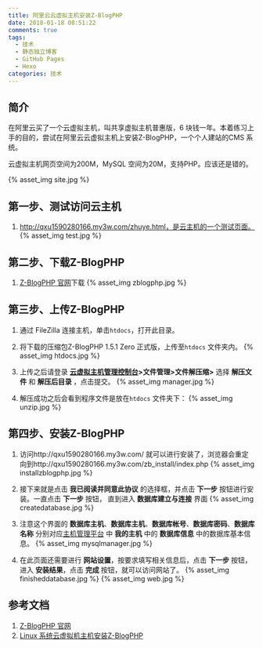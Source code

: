 ```yaml
---
title: 阿里云云虚拟主机安装Z-BlogPHP
date: 2018-01-18 08:51:22
comments: true
tags:
  - 技术
  - 静态独立博客
  - GitHub Pages
  - Hexo
categories: 技术
---
```


## 简介

在阿里云买了一个云虚拟主机，叫共享虚拟主机普惠版，6 块钱一年。本着练习上手的目的，尝试在阿里云云虚拟主机上安装Z-BlogPHP，一个个人建站的CMS 系统。

云虚拟主机网页空间为200M，MySQL 空间为20M，支持PHP。应该还是错的。

{% asset_img site.jpg %}

<!--more-->

## 第一步、测试访问云主机

1. http://qxu1590280166.my3w.com/zhuye.html，是云主机的一个测试页面。
{% asset_img test.jpg %}

## 第二步、下载Z-BlogPHP

1. [Z-BlogPHP 官网](https://www.zblogcn.com/zblogphp/)下载
{% asset_img zblogphp.jpg %}

## 第三步、上传Z-BlogPHP

1. 通过 FileZilla 连接主机，单击`htdocs`，打开此目录。
2. 将下载的压缩包Z-BlogPHP 1.5.1 Zero 正式版，上传至`htdocs` 文件夹内。
{% asset_img htdocs.jpg %}

3. 上传之后请登录 **[云虚拟主机管理控制台](http://cp.hichina.com/)>文件管理>文件解压缩>** 选择 **解压文件** 和 **解压后目录** ，点击提交。
{% asset_img manager.jpg %}

4. 解压成功之后会看到程序文件是放在`htdocs` 文件夹下：
{% asset_img unzip.jpg %}

## 第四步、安装Z-BlogPHP

1. 访问http://qxu1590280166.my3w.com/ 就可以进行安装了，浏览器会重定向到http://qxu1590280166.my3w.com/zb_install/index.php
{% asset_img installzblogphp.jpg %}

2. 接下来就是点击 **我已阅读并同意此协议** 的选择框，并点击 **下一步** 按钮进行安装。一直点击 **下一步** 按钮， 直到进入 **数据库建立与连接** 界面
{% asset_img createdatabase.jpg %}

3. 注意这个界面的 **数据库主机**、**数据库主机**、**数据库帐号**、**数据库密码**、**数据库名称** 分别对应[主机管理平台](https://cp.aliyun.com) 中 **我的主机** 中的 **数据库信息** 中的数据库基本信息。
{% asset_img mysqlmanager.jpg %}

4. 在此页面还需要进行 **网站设置**，按要求填写相关信息后，点击 **下一步** 按钮，进入 **安装结果**，点击 **完成** 按钮，就可以访问网站了。
{% asset_img finisheddatabase.jpg %}
{% asset_img web.jpg %}

## 参考文档

1. [Z-BlogPHP 官网](https://www.zblogcn.com)
2. [Linux 系统云虚拟机主机安装Z-BlogPHP](https://help.aliyun.com/knowledge_detail/36181.html)
